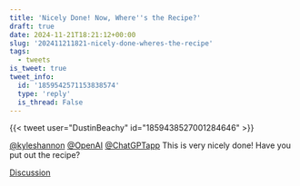 ```yaml
---
title: 'Nicely Done! Now, Where''s the Recipe?'
draft: true
date: 2024-11-21T18:21:12+00:00
slug: '202411211821-nicely-done-wheres-the-recipe'
tags:
  - tweets
is_tweet: true
tweet_info:
  id: '1859542571153838574'
  type: 'reply'
  is_thread: False
---
```




{{< tweet user="DustinBeachy" id="1859438527001284646" >}}

[@kyleshannon](https://x.com/kyleshannon) [@OpenAI](https://x.com/OpenAI) [@ChatGPTapp](https://x.com/ChatGPTapp) This is very nicely done! Have you put out the recipe?

[Discussion](https://x.com/sytelus/status/1859542571153838574)
